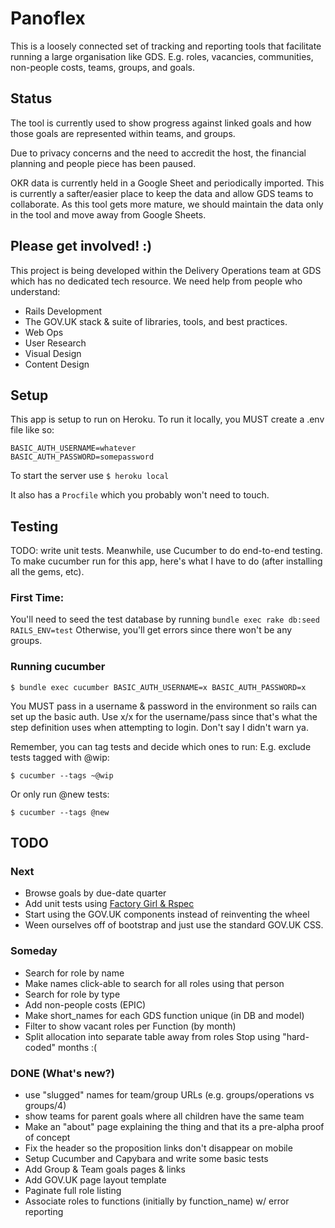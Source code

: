 # Panoflex

This is a loosely connected set of tracking and reporting tools that facilitate running a large organisation like GDS. E.g. roles, vacancies, communities, non-people costs, teams, groups, and goals.

## Status

The tool is currently used to show progress against linked goals and how those goals are represented within teams, and groups.

Due to privacy concerns and the need to accredit the host, the financial planning and people piece has been paused.

OKR data is currently held in a Google Sheet  and periodically imported. This is currently a safter/easier place to keep the data and allow GDS teams to collaborate. As this tool gets more mature, we should maintain the data only in the tool and move away from Google Sheets.

## Please get involved! :)

This project is being developed within the Delivery Operations team at GDS which has no dedicated tech resource. We need help from people who understand:
- Rails Development
- The GOV.UK stack & suite of libraries, tools, and best practices.
- Web Ops
- User Research
- Visual Design
- Content Design


## Setup

This app is setup to run on Heroku. To run it locally, you MUST create a .env file like so:

```
BASIC_AUTH_USERNAME=whatever
BASIC_AUTH_PASSWORD=somepassword
```

To start the server use
`$ heroku local`

It also has a `Procfile` which you probably won't need to touch.

## Testing

TODO: write unit tests. Meanwhile, use Cucumber to do end-to-end testing. To make cucumber run for this app, here's what I have to do (after installing all the gems, etc).

### First Time:
You'll need to seed the test database by running
`bundle exec rake db:seed RAILS_ENV=test`
Otherwise, you'll get errors since there won't be any groups.

### Running cucumber
`$ bundle exec cucumber BASIC_AUTH_USERNAME=x BASIC_AUTH_PASSWORD=x`

You MUST pass in a username & password in the environment so rails can set up the basic auth. Use x/x for the username/pass since that's what the step definition uses when attempting to login. Don't say I didn't warn ya.

Remember, you can tag tests and decide which ones to run:
E.g. exclude tests tagged with @wip:

`$ cucumber --tags ~@wip`

Or only run @new tests:

`$ cucumber --tags @new`


## TODO

### Next
- Browse goals by due-date quarter
- Add unit tests using [Factory Girl & Rspec](https://semaphoreci.com/community/tutorials/setting-up-the-bdd-stack-on-a-new-rails-4-application)
- Start using the GOV.UK components instead of reinventing the wheel
- Ween ourselves off of bootstrap and just use the standard GOV.UK CSS.

### Someday
- Search for role by name
- Make names click-able to search for all roles using that person
- Search for role by type
- Add non-people costs (EPIC)
- Make short_names for each GDS function unique (in DB and model)
- Filter to show vacant roles per Function (by month)
- Split allocation into separate table away from roles Stop using "hard-coded" months :(

### DONE (What's new?)
- use "slugged" names for team/group URLs (e.g. groups/operations vs groups/4)
- show teams for parent goals where all children have the same team
- Make an "about" page explaining the thing and that its a pre-alpha proof of concept
- Fix the header so the proposition links don't disappear on mobile
- Setup Cucumber and Capybara and write some basic tests
- Add Group & Team goals pages & links
- Add GOV.UK page layout template
- Paginate full role listing
- Associate roles to functions (initially by function_name) w/ error reporting
